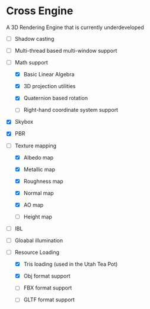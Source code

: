 # Cross Engine

A 3D Rendering Engine that is currently underdeveloped

- [ ] Shadow casting

- [ ] Multi-thread based multi-window support

- [ ] Math support

    - [x] Basic Linear Algebra

    - [x] 3D projection utilities

    - [x] Quaternion based rotation

    - [ ] Right-hand coordinate system support

- [x] Skybox

- [x] PBR

- [ ] Texture mapping

    - [x] Albedo map

    - [x] Metallic map

    - [x] Roughness map

    - [x] Normal map

    - [x] AO map

    - [ ] Height map

- [ ] IBL

- [ ] Gloabal illumination

- [ ] Resource Loading

    - [x] Tris loading (used in the Utah Tea Pot)

    - [x] Obj format support

    - [ ] FBX format support

    - [ ] GLTF format support